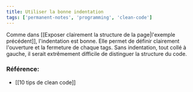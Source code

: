 ```yaml
---
title: Utiliser la bonne indentation
tags: ['permanent-notes', 'programming', 'clean-code']
---
```


Comme dans [[Exposer clairement la structure de la page|l'exemple précédent]], l'indentation est bonne. Elle permet de définir clairement l'ouverture et la fermeture de chaque tags. Sans indentation, tout collé à gauche, il serait extrêmement difficile de distinguer la structure du code.

### Référence:
- [[10 tips de clean code]]